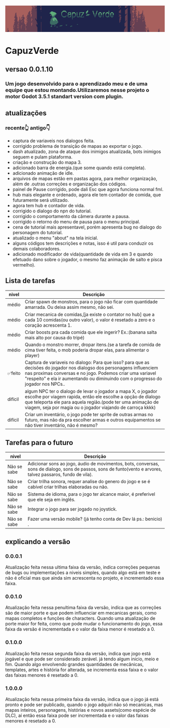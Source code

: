 ![capa](capuzVerde1.png)

# CapuzVerde

## versao 0.0.1.10

### Um jogo desenvolvido para o aprendizado meu e de uma equipe que estou montando.Utilizaremos nesse projeto o motor Godot 3.5.1 standart version com plugin.

## atualizações

### recente👆​ antigo👇​​
- captura de variaveis nos dialogos feita.
- corrigido problema de transição de mapas ao exportar o jogo.
- dash atualizado, zona de ataque dos inimigos atualizada, bots inimigos seguem e pulam plataforma.
- criação e construção do mapa 3.
- adicionado barra de energia.(que some quando está completa).
- adicionado animação de idle.
- arquivos de mapas estão em pastas agora, para melhor organização, além de .outras correções e organização dos códigos.
- painel de Pause corrigido, pode dali Esc que agora funciona normal fml.
- hub mais elegante e ordenado, agora ele tem contador de comida, que futuramente será utilizado.
- agora tem hub e contador de vida.
- corrigido o dialogo do npn do tutorial.
- corrigido o comportamento da câmera durante a pausa.
- corrigido o retorno do menu de pausa para o menu principal.
- cena de tutorial mais apresentavel, porém apresenta bug no dialogo do personagem do tutorial.
- atualizado o menu "about" na tela inicial.
- alguns códigos tem descrições e notas, isso é util para conduzir os demais colaboradores.
- adicionado modificador de vida(quantidade de vida em 3 e quando efetuado dano sobre o jogador, o mesmo faz animação de salto e pisca vermelho).

## Lista de tarefas
| nivel | Descrição |
| --- | --- |
| médio | Criar spawn de monstros, para o jogo não ficar com quantidade amarrada. Ou deixa assim mesmo, não sei. |
| médio | Criar mecanica de comidas,[ja existe o contator no hub] que a cada 10 comidas(ou outro valor), o valor é resetado a zero e o coração acrescenta 1. |
| médio | Criar boosts pra cada comida que ele ingerir? Ex.:(banana salta mais alto por causa do tripé) |
| médio | Quando o monstro morrer, dropar itens.(se a tarefa de comida de cima tiver feita, o mob poderia dropar elas, para alimentar o player) |
| ✅feito | Captura de variaveis no dialogo: Para que isso? para que as decisões do jogador nos dialogso dos personagens influenciem nas proximas conversas e no jogo. Podemos criar uma variavel "respeito" e ela ir aumentando ou diminuindo com o progresso do jogador nos NPCs.. |
| difícil | algum NPC ter o dialogo de levar o jogador a mapa X, o jogador escolhe por viagem rapida, então ele escolhe a opção de dialogo que teleporta ele para aquela região.(pode ter uma animação de viagem, seja por magia ou o jogador viajando de carroça kkkk) |
| difícil | Criar um inventário, o jogo pode ter sprite de outras armas no futuro, mas não da pra escolher armas e outros equipamentos se não tiver inventário, não é mesmo? |

## Tarefas para o futuro
| nivel | Descrição |
| --- | --- |
| Não se sabe | Adicionar sons ao jogo, áudio de movimentos, bots, conversas, sons de dialogo, sons de passos, sons de funto(vento e arvores, talvez passaros, fundo de vila). |
| Não se sabe | Criar trilha sonora, requer analise do genero do jogo e se é cabível criar trilhas elaboradas ou não. |
| Não se sabe | Sistema de idioma, para o jogo ter alcance maior, é preferivel que ele seja em inglês. |
| Não se sabe | Integrar o jogo para ser jogado no joystick. |
| Não se sabe | Fazer uma versão mobile? (já tenho conta de Dev lá ps.: benicio) . |

## explicando a versão
### 0.0.0.1
Atualização feita nessa ultima faixa da versão, indica correções pequenas de bugs ou implementações a niveis simples, quando algo está em teste e não é oficial mas que ainda sim acrescenta no projeto, e incrementado essa faixa.
### 0.0.1.0
Atualização feita nessa penultima faixa da versão, indica que as correções são de maior porte e que podem influenciar em mecanicas gerais, como mapas completos e funções de characters. Quando uma atualização de porte maior for feita, como que pode mudar o funcionamento do jogo, essa faixa da versão é incrementada e o valor da faixa menor é resetado a 0.
### 0.1.0.0
Atualização feita nessa segunda faixa da versão, indica que jogo está jogável e que pode ser considerado zerável. já tendo algum inicio, meio e fim. Quando algo envolvendo grandes quantidades de mecânicas, templates, artes e história for alterada, se incrementa essa faixa e o valor das faixas menores é resetado a 0.
### 1.0.0.0
Atualização feita nessa primeira faixa da versão, indica que o jogo já está pronto e pode ser publicado, quando o jogo adquiri não só mecanicas, mas mapas inteiros, personagens, histórias e novos assets(como espécie de DLC), aí então essa faixa pode ser incrementada e o valor das faixas menores é resetado a 0.

